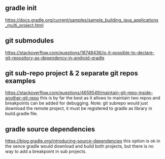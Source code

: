 ## gradle init
https://docs.gradle.org/current/samples/sample_building_java_applications_multi_project.html

## git submodules 
https://stackoverflow.com/questions/18748436/is-it-possible-to-declare-git-repository-as-dependency-in-android-gradle

## git sub-repo project & 2 separate git repos examples
https://stackoverflow.com/questions/4659549/maintain-git-repo-inside-another-git-repo
this is by far the best as it allows to maintain two repos and breakpoints can be added for debugging.
Note: git subrepo would just download the remote project, it must be registered to gradle as library in build.gradle file. 
 


## gradle source dependencies
https://blog.gradle.org/introducing-source-dependencies
this option is ok in the sence gradle would download and build both projects, but there is no way to add a breakpoint in sub projects.